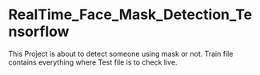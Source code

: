 # RealTime_Face_Mask_Detection_Tensorflow

This Project is about to detect someone using mask or not. Train file contains everything where Test file is to check live.
